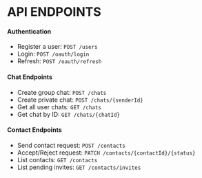# API ENDPOINTS

#### Authentication

- Register a user: `POST /users`
- Login: `POST /oauth/login`
- Refresh: `POST /oauth/refresh`

#### Chat Endpoints

- Create group chat: `POST /chats`
- Create private chat: `POST /chats/{senderId}`
- Get all user chats: `GET /chats`
- Get chat by ID: `GET /chats/{chatId}`

#### Contact Endpoints

- Send contact request: `POST /contacts`
- Accept/Reject request: `PATCH /contacts/{contactId}/{status}`
- List contacts: `GET /contacts`
- List pending invites: `GET /contacts/invites`